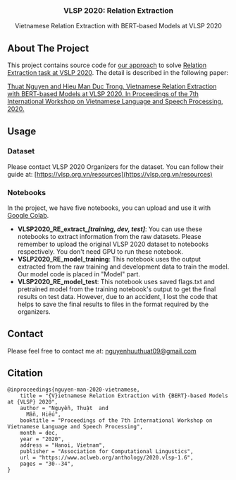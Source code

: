 <p align="center">
<h3 align="center">VLSP 2020: Relation Extraction</h3>
<p align="center">Vietnamese Relation Extraction with BERT-based Models at VLSP 2020</p>
</p>



<!-- ABOUT THE PROJECT -->
## About The Project

This project contains source code for [our approach](https://www.aclweb.org/anthology/2020.vlsp-1.6/) to solve [Relation Extraction task at VSLP 2020](https://vlsp.org.vn/vlsp2020/eval/re). The detail is described in the following paper:

[Thuat Nguyen and Hieu Man Duc Trong. Vietnamese Relation Extraction with BERT-based 
Models at VLSP 2020. In Proceedings of the 7th International Workshop on Vietnamese Language 
and Speech Processing, 2020.](https://www.aclweb.org/anthology/2020.vlsp-1.6.pdf)

<!-- USAGE -->
## Usage

### Dataset

Please contact VLSP 2020 Organizers for the dataset. You can follow their guide at: [https://vlsp.org.vn/resources](https://vlsp.org.vn/resources)

### Notebooks

In the project, we have five notebooks, you can upload and use it with [Google Colab](https://colab.research.google.com/).

* **VLSP2020_RE_extract_*[training, dev, test]***: You can use these notebooks to extract information from the raw datasets. Please remember to upload the original VLSP 2020 dataset to notebooks respectively. You don't need GPU to run these notebook.
* **VSLP2020_RE_model_training**: This notebook uses the output extracted from the raw training and development data to train the model. Our model code is placed in "Model" part.
* **VLSP2020_RE_model_test**: This notebook uses saved flags.txt and pretrained model from the training notebook's output to get the final results on test data. However, due to an accident, I lost the code that helps to save the final results to files in the format required by the organizers.

<!-- CONTACT -->
## Contact

Please feel free to contact me at: [nguyenhuuthuat09@gmail.com](mailto:nguyenhuuthuat09@gmail.com)

## Citation

```
@inproceedings{nguyen-man-2020-vietnamese,
    title = "{V}ietnamese Relation Extraction with {BERT}-based Models at {VLSP} 2020",
    author = "Nguyễn, Thuật  and
      Mẫn, Hiếu",
    booktitle = "Proceedings of the 7th International Workshop on Vietnamese Language and Speech Processing",
    month = dec,
    year = "2020",
    address = "Hanoi, Vietnam",
    publisher = "Association for Computational Lingustics",
    url = "https://www.aclweb.org/anthology/2020.vlsp-1.6",
    pages = "30--34",
}
```







































